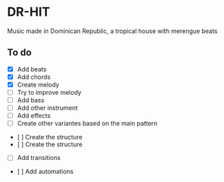# DR-HIT
Music made in Dominican Republic, a tropical house with merengue beats

## To do

- [x] Add beats
- [x] Add chords
- [x] Create melody
- [ ] Try to improve melody
- [ ] Add bass
- [ ] Add other instrument
- [ ] Add effects
- [ ] Create other variantes based on the main pattern
- [ ] Create the structure
- [ ] Create the structure
- [ ] Add transitions
- [ ] Add automations